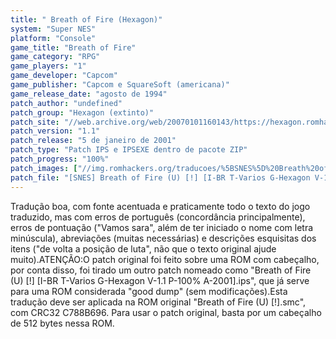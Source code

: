 ```yaml
---
title: " Breath of Fire (Hexagon)"
system: "Super NES"
platform: "Console"
game_title: "Breath of Fire"
game_category: "RPG"
game_players: "1"
game_developer: "Capcom"
game_publisher: "Capcom e SquareSoft (americana)"
game_release_date: "agosto de 1994"
patch_author: "undefined"
patch_group: "Hexagon (extinto)"
patch_site: "//web.archive.org/web/20070101160143/https://hexagon.romhack.net// (fora do ar)"
patch_version: "1.1"
patch_release: "5 de janeiro de 2001"
patch_type: "Patch IPS e IPSEXE dentro de pacote ZIP"
patch_progress: "100%"
patch_images: ["//img.romhackers.org/traducoes/%5BSNES%5D%20Breath%20of%20Fire%20-%20Hexagon%20-%201.png","//img.romhackers.org/traducoes/%5BSNES%5D%20Breath%20of%20Fire%20-%20Hexagon%20-%202.png","//img.romhackers.org/traducoes/%5BSNES%5D%20Breath%20of%20Fire%20-%20Hexagon%20-%203.png"]
patch_file: "[SNES] Breath of Fire (U) [!] [I-BR T-Varios G-Hexagon V-1.1 P-100% A-2001].zip"
---
```

Tradução boa, com fonte acentuada e praticamente todo o texto do jogo traduzido, mas com erros de português (concordância principalmente), erros de pontuação ("Vamos sara", além de ter iniciado o nome com letra minúscula), abreviações (muitas necessárias) e descrições esquisitas dos itens ("de volta a posição de luta", não que o texto original ajude muito).ATENÇÃO:O patch original foi feito sobre uma ROM com cabeçalho, por conta disso, foi tirado um outro patch nomeado como "Breath of Fire (U) [!] [I-BR T-Varios G-Hexagon V-1.1 P-100% A-2001].ips", que já serve para uma ROM considerada "good dump" (sem modificações).Esta tradução deve ser aplicada na ROM original "Breath of Fire (U) [!].smc", com CRC32 C788B696. Para usar o patch original, basta por um cabeçalho de 512 bytes nessa ROM.